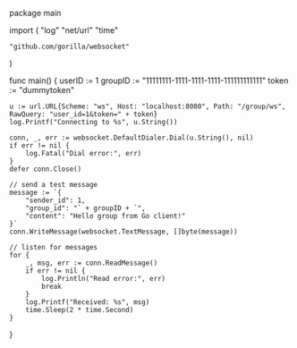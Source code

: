package main

import (
	"log"
	"net/url"
	"time"

	"github.com/gorilla/websocket"
)

func main() {
	userID := 1
	groupID := "11111111-1111-1111-1111-111111111111"
	token := "dummytoken"

	u := url.URL{Scheme: "ws", Host: "localhost:8080", Path: "/group/ws", RawQuery: "user_id=1&token=" + token}
	log.Printf("Connecting to %s", u.String())

	conn, _, err := websocket.DefaultDialer.Dial(u.String(), nil)
	if err != nil {
		log.Fatal("Dial error:", err)
	}
	defer conn.Close()

	// send a test message
	message := `{
		"sender_id": 1,
		"group_id": "` + groupID + `",
		"content": "Hello group from Go client!"
	}`
	conn.WriteMessage(websocket.TextMessage, []byte(message))

	// listen for messages
	for {
		_, msg, err := conn.ReadMessage()
		if err != nil {
			log.Println("Read error:", err)
			break
		}
		log.Printf("Received: %s", msg)
		time.Sleep(2 * time.Second)
	}
}
